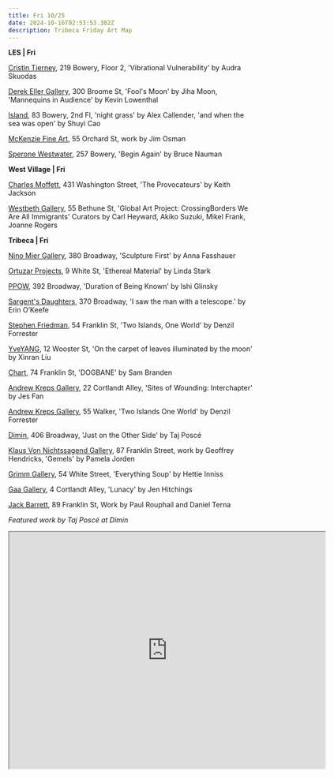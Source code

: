 ```yaml
---
title: Fri 10/25
date: 2024-10-16T02:53:53.302Z
description: Tribeca Friday Art Map
---
```

 **LES | Fri**

[Cristin Tierney](https://www.cristintierney.com/exhibitions/97-audra-skuodas-vibrational-vulnerability/works/), 219 Bowery, Floor 2, 'Vibrational Vulnerability' by Audra Skuodas

[Derek Eller Gallery](https://www.derekeller.com/), 300 Broome St, 'Fool's Moon' by Jiha Moon, 'Mannequins in Audience' by Kevin Lowenthal

[Island](https://island83.gallery/exhibitions), 83 Bowery, 2nd Fl, 'night grass' by Alex Callender, 'and when the sea was open' by Shuyi Cao

[McKenzie Fine Art](http://www.mckenziefineart.com/), 55 Orchard St, work by Jim Osman

[Sperone Westwater](https://www.speronewestwater.com/exhibitions/bruce-nauman18), 257 Bowery, 'Begin Again' by Bruce Nauman

**W﻿est Village | Fri**

[Charles Moffett](https://charlesmoffett.com/exhibitions/93-keith-jackson-the-provocateurs/), 431 Washington Street, 'The Provocateurs' by Keith Jackson

[Westbeth Gallery](https://westbeth.org/event/global-art-project-presents-crossing-borders-we-are-all-immigrants/), 55 Bethune St, 'Global Art Project: CrossingBorders We Are All Immigrants' Curators by Carl Heyward, Akiko Suzuki, Mikel Frank, Joanne Rogers

**T﻿ribeca | Fri** 

[Nino Mier Gallery](https://www.miergallery.com/exhibitions/anna-fasshauer2), 380 Broadway, 'Sculpture First' by Anna Fasshauer

[Ortuzar Projects](https://www.ortuzarprojects.com/exhibitions/linda-stark), 9 White St, 'Ethereal Material' by Linda Stark

[P﻿POW](https://www.ppowgallery.com/exhibitions/ishi-glinsky2), 392 Broadway, 'Duration of Being Known' by Ishi Glinsky

[Sargent's Daughters](https://www.sargentsdaughters.com/erin-okeefe-i-saw-the-man-with-a-telescope), 370 Broadway, 'I saw the man with a telescope.' by Erin O’Keefe

[Stephen Friedman](https://www.stephenfriedman.com/), 54 Franklin St, 'Two Islands, One World' by Denzil Forrester

[YveYANG](http://yveyang.com/), 12 Wooster St, 'On the carpet of leaves illuminated by the moon' by Xinran Liu

[C﻿hart](https://chart-gallery.com/exhibitions/63-sam-branden-dogbane/), 74 Franklin St, 'DOGBANE' by Sam Branden

[Andrew Kreps Gallery](http://www.andrewkreps.com/exhibitions/jes-fan3), 22 Cortlandt Alley, 'Sites of Wounding: Interchapter' by Jes Fan

[Andrew Kreps Gallery](http://www.andrewkreps.com/exhibitions/denzil-forrester), 55 Walker, 'Two Islands One World' by Denzil Forrester

[D﻿imin](https://www.dimin.nyc/exhibitions/23-taj-posce-just-on-the-other-side/press_release_text/), 406 Broadway, 'Just on the Other Side' by Taj Poscé

[Klaus Von Nichtssagend Gallery](https://klausgallery.com/), 87 Franklin Street, work by Geoffrey Hendricks, 'Gemels' by Pamela Jorden

[Grimm Gallery](https://grimmgallery.com/exhibitions/299-hettie-inniss-everything-soup/), 54 White Street, 'Everything Soup' by Hettie Inniss

[Gaa Gallery](https://www.gaa-gallery.com/), 4 Cortlandt Alley, 'Lunacy' by Jen Hitchings

[Jack Barrett](https://www.jackbarrettgallery.com/exhibitions), 89 Franklin St, Work by Paul Rouphail and Daniel Terna

*F﻿eatured work by Taj Poscé at Dimin*

<iframe src="https://www.google.com/maps/d/u/1/embed?mid=16Zup9kdU4KcWWbToaAkAm2H4ws6XLnQ&ehbc=2E312F" width="640" height="480"></iframe>